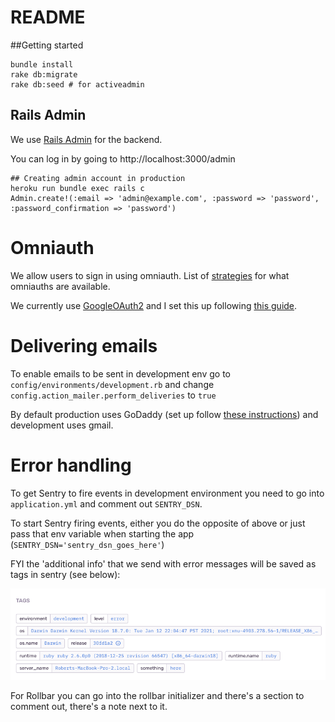 # README

##Getting started
```
bundle install 
rake db:migrate
rake db:seed # for activeadmin
```

## Rails Admin

We use [Rails Admin](https://activeadmin.info/documentation.html) for the backend. 

You can log in by going to http://localhost:3000/admin
```
## Creating admin account in production 
heroku run bundle exec rails c
Admin.create!(:email => 'admin@example.com', :password => 'password', :password_confirmation => 'password')
```

# Omniauth 

We allow users to sign in using omniauth. List of [strategies](https://github.com/omniauth/omniauth/wiki/List-of-Strategies) for what omniauths are available. 

We currently use [GoogleOAuth2](https://github.com/zquestz/omniauth-google-oauth2) 
and I set this up following [this guide](https://medium.com/@adamlangsner/google-oauth-rails-5-using-devise-and-omniauth-1b7fa5f72c8e).

# Delivering emails 

To enable emails to be sent in development env go to `config/environments/development.rb` 
and change `config.action_mailer.perform_deliveries` to `true`

By default production uses GoDaddy (set up follow [these instructions](https://medium.com/@rachelchervin/sending-emails-with-godaddy-and-ruby-on-rails-fc503a45af10)) and 
development uses gmail. 

# Error handling

To get Sentry to fire events in development environment you need to go into `application.yml` and comment out `SENTRY_DSN`.

To start Sentry firing events, either you do the opposite of above or just pass that env variable when starting the app (`SENTRY_DSN='sentry_dsn_goes_here'`)

FYI the 'additional info' that we send with error messages will be saved as tags in sentry (see below): 

![img.png](img.png)

For Rollbar you can go into the rollbar initializer and there's a section to comment out, there's a note next to it. 
